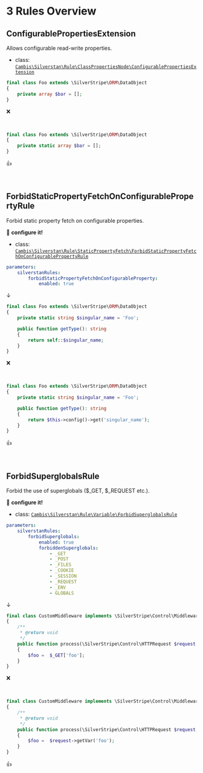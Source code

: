 # 3 Rules Overview

## ConfigurablePropertiesExtension

Allows configurable read-write properties.

- class: [`Cambis\Silverstan\Rule\ClassPropertiesNode\ConfigurablePropertiesExtension`](../src/Rules/ClassPropertiesNode/ConfigurablePropertiesExtension.php)

```php
final class Foo extends \SilverStripe\ORM\DataObject
{
    private array $bar = [];
}
```

:x:

<br>

```php
final class Foo extends \SilverStripe\ORM\DataObject
{
    private static array $bar = [];
}
```

:+1:

<br>

## ForbidStaticPropertyFetchOnConfigurablePropertyRule

Forbid static property fetch on configurable properties.

:wrench: **configure it!**

- class: [`Cambis\Silverstan\Rule\StaticPropertyFetch\ForbidStaticPropertyFetchOnConfigurablePropertyRule`](../src/Rules/StaticPropertyFetch/ForbidStaticPropertyFetchOnConfigurablePropertyRule.php)

```yaml
parameters:
    silverstanRules:
        forbidStaticPropertyFetchOnConfigurableProperty:
            enabled: true
```

↓

```php
final class Foo extends \SilverStripe\ORM\DataObject
{
    private static string $singular_name = 'Foo';

    public function getType(): string
    {
        return self::$singular_name;
    }
}
```

:x:

<br>

```php
final class Foo extends \SilverStripe\ORM\DataObject
{
    private static string $singular_name = 'Foo';

    public function getType(): string
    {
        return $this->config()->get('singular_name');
    }
}
```

:+1:

<br>

## ForbidSuperglobalsRule

Forbid the use of superglobals ($_GET, $_REQUEST etc.).

:wrench: **configure it!**

- class: [`Cambis\Silverstan\Rule\Variable\ForbidSuperglobalsRule`](../src/Rules/Variable/ForbidSuperglobalsRule.php)

```yaml
parameters:
    silverstanRules:
        forbidSuperglobals:
            enabled: true
            forbiddenSuperglobals:
                - _GET
                - _POST
                - _FILES
                - _COOKIE
                - _SESSION
                - _REQUEST
                - _ENV
                - GLOBALS
```

↓

```php
final class CustomMiddleware implements \SilverStripe\Control\Middleware\HTTPMiddleware
{
    /**
     * @return void
     */
    public function process(\SilverStripe\Control\HTTPRequest $request, callable $delegate)
    {
        $foo =  $_GET['foo'];
    }
}
```

:x:

<br>

```php
final class CustomMiddleware implements \SilverStripe\Control\Middleware\HTTPMiddleware
{
    /**
     * @return void
     */
    public function process(\SilverStripe\Control\HTTPRequest $request, callable $delegate)
    {
        $foo =  $request->getVar('foo');
    }
}
```

:+1:

<br>
